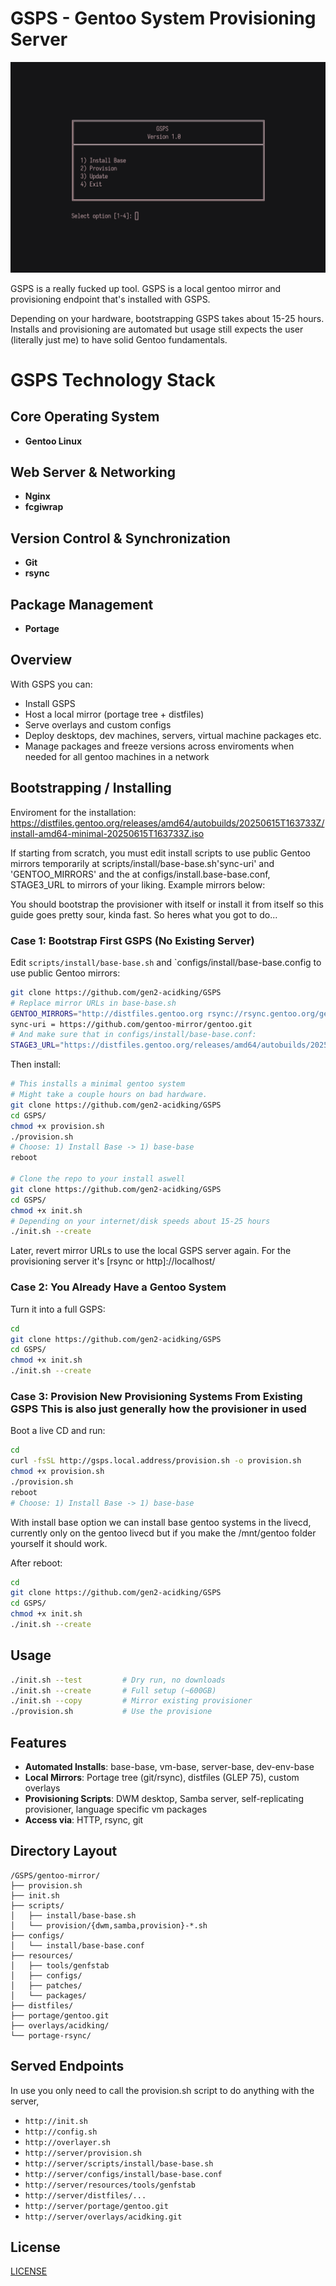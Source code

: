 # GSPS - Gentoo System Provisioning Server
![Preview](GSPS.png)

GSPS is a really fucked up tool. GSPS is a local gentoo mirror and provisioning endpoint that's installed with GSPS. 

Depending on your hardware, bootstrapping GSPS takes about 15-25 hours. Installs and provisioning are automated but usage still expects the user (literally just me) to have solid Gentoo fundamentals. 

# GSPS Technology Stack

## Core Operating System
- **Gentoo Linux**

## Web Server & Networking
- **Nginx**
- **fcgiwrap**

## Version Control & Synchronization
- **Git**
- **rsync**

## Package Management
- **Portage**


## Overview

With GSPS you can:
- Install GSPS
- Host a local mirror (portage tree + distfiles)
- Serve overlays and custom configs
- Deploy desktops, dev machines, servers, virtual machine packages etc.
- Manage packages and freeze versions across enviroments when needed for all gentoo machines in a network 


## Bootstrapping / Installing

Enviroment for the installation:
https://distfiles.gentoo.org/releases/amd64/autobuilds/20250615T163733Z/install-amd64-minimal-20250615T163733Z.iso

If starting from scratch, you must edit install scripts to use public Gentoo mirrors temporarily at scripts/install/base-base.sh'sync-uri' and 'GENTOO_MIRRORS' and the at configs/install.base-base.conf, STAGE3_URL to mirrors of your liking. Example mirrors below:

You should bootstrap the provisioner with itself or install it from itself so this guide goes pretty sour, kinda fast.
So heres what you got to do...

### Case 1: Bootstrap First GSPS (No Existing Server)

Edit `scripts/install/base-base.sh` and `configs/install/base-base.config to use public Gentoo mirrors:

```bash
git clone https://github.com/gen2-acidking/GSPS
# Replace mirror URLs in base-base.sh
GENTOO_MIRRORS="http://distfiles.gentoo.org rsync://rsync.gentoo.org/gentoo-distfiles"
sync-uri = https://github.com/gentoo-mirror/gentoo.git
# And make sure that in configs/install/base-base.conf:
STAGE3_URL="https://distfiles.gentoo.org/releases/amd64/autobuilds/20250608T165347Z/stage3-amd64-openrc-20250608T165347Z.tar.xz"
```

Then install:

```bash
# This installs a minimal gentoo system
# Might take a couple hours on bad hardware.
git clone https://github.com/gen2-acidking/GSPS
cd GSPS/
chmod +x provision.sh
./provision.sh 
# Choose: 1) Install Base -> 1) base-base
reboot

# Clone the repo to your install aswell 
git clone https://github.com/gen2-acidking/GSPS
cd GSPS/
chmod +x init.sh
# Depending on your internet/disk speeds about 15-25 hours
./init.sh --create
```

Later, revert mirror URLs to use the local GSPS server again. For the provisioning server it's [rsync or http]://localhost/<target>

### Case 2: You Already Have a Gentoo System

Turn it into a full GSPS:

```bash
cd
git clone https://github.com/gen2-acidking/GSPS
cd GSPS/
chmod +x init.sh
./init.sh --create
```

### Case 3: Provision New Provisioning Systems From Existing GSPS This is also just generally how the provisioner in used 
Boot a live CD and run:

```bash
cd
curl -fsSL http://gsps.local.address/provision.sh -o provision.sh
chmod +x provision.sh
./provision.sh
reboot
# Choose: 1) Install Base -> 1) base-base
```
With install base option we can install base gentoo systems in the livecd, currently only on the gentoo livecd but if you make the 
/mnt/gentoo folder yourself it should work.  

After reboot:

```bash
cd
git clone https://github.com/gen2-acidking/GSPS
cd GSPS/
chmod +x init.sh
./init.sh --create
```


## Usage

```bash
./init.sh --test         # Dry run, no downloads
./init.sh --create       # Full setup (~600GB)
./init.sh --copy         # Mirror existing provisioner
./provision.sh           # Use the provisione
```

## Features

- **Automated Installs**: base-base, vm-base, server-base, dev-env-base
- **Local Mirrors**: Portage tree (git/rsync), distfiles (GLEP 75), custom overlays
- **Provisioning Scripts**: DWM desktop, Samba server, self-replicating provisioner, language specific vm packages
- **Access via**: HTTP, rsync, git

## Directory Layout

```
/GSPS/gentoo-mirror/
├── provision.sh
├── init.sh
├── scripts/
│   ├── install/base-base.sh
│   └── provision/{dwm,samba,provision}-*.sh
├── configs/
│   └── install/base-base.conf
├── resources/
│   ├── tools/genfstab
│   ├── configs/
│   ├── patches/
│   └── packages/
├── distfiles/
├── portage/gentoo.git
├── overlays/acidking/
└── portage-rsync/
```

## Served Endpoints
In use you only need to call the provision.sh script to do anything with the server, 
- `http://init.sh`
- `http://config.sh`
- `http://overlayer.sh`
- `http://server/provision.sh`
- `http://server/scripts/install/base-base.sh`
- `http://server/configs/install/base-base.conf`
- `http://server/resources/tools/genfstab`
- `http://server/distfiles/...`
- `http://server/portage/gentoo.git`
- `http://server/overlays/acidking.git`

## License

[LICENSE](./LICENSE)
